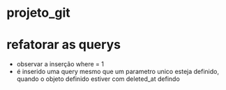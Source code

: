 # projeto_git

# refatorar as querys
- observar a inserção where = 1
- é inserido uma query mesmo que um parametro unico esteja definido, quando o objeto definido estiver com deleted_at defindo